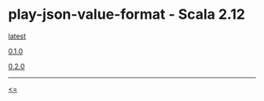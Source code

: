 # play-json-value-format - Scala 2.12

[latest](0.2.0)

[0.1.0](0.1.0)

[0.2.0](0.2.0)

----------------

[<=](..)
